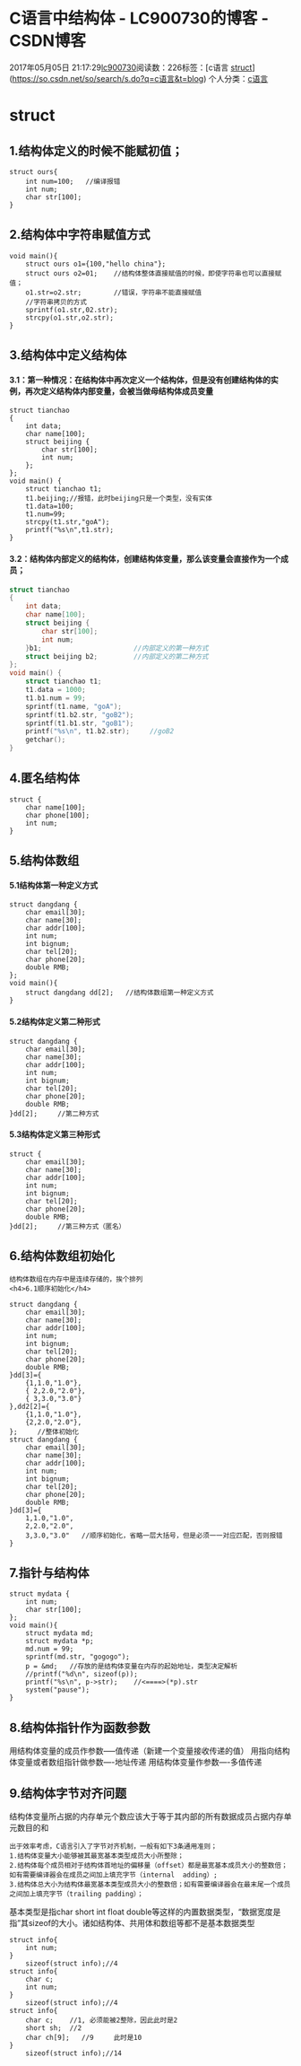 # C语言中结构体 - LC900730的博客 - CSDN博客
2017年05月05日 21:17:29[lc900730](https://me.csdn.net/LC900730)阅读数：226标签：[c语言																[struct](https://so.csdn.net/so/search/s.do?q=struct&t=blog)](https://so.csdn.net/so/search/s.do?q=c语言&t=blog)
个人分类：[c语言](https://blog.csdn.net/LC900730/article/category/6901419)
# struct
## 1.结构体定义的时候不能赋初值；
```
struct ours{
    int num=100;   //编译报错
    int num;
    char str[100];
}
```
## 2.结构体中字符串赋值方式
```
void main(){
    struct ours o1={100,"hello china"};
    struct ours o2=01;    //结构体整体直接赋值的时候，即使字符串也可以直接赋值；
    o1.str=o2.str;        //错误，字符串不能直接赋值
    //字符串拷贝的方式
    sprintf(o1.str,02.str);
    strcpy(o1.str,o2.str);
}
```
## 3.结构体中定义结构体
#### 3.1：第一种情况：在结构体中再次定义一个结构体，但是没有创建结构体的实例，再次定义结构体内部变量，会被当做母结构体成员变量
```
struct tianchao
{
    int data;
    char name[100];
    struct beijing {
        char str[100];
        int num;
    };
};
void main() {
    struct tianchao t1;
    t1.beijing;//报错，此时beijing只是一个类型，没有实体
    t1.data=100;
    t1.num=99;
    strcpy(t1.str,"goA");      
    printf("%s\n",t1.str);
}
```
#### 3.2：结构体内部定义的结构体，创建结构体变量，那么该变量会直接作为一个成员；
```cpp
struct tianchao
{
    int data;
    char name[100];
    struct beijing {
        char str[100];
        int num;
    }b1;                       //内部定义的第一种方式
    struct beijing b2;         //内部定义的第二种方式
};
void main() {
    struct tianchao t1;
    t1.data = 1000;
    t1.b1.num = 99;
    sprintf(t1.name, "goA");
    sprintf(t1.b2.str, "goB2");
    sprintf(t1.b1.str, "goB1");
    printf("%s\n", t1.b2.str);     //goB2
    getchar();
}
```
## 4.匿名结构体
```
struct {
    char name[100];
    char phone[100];
    int num;
}
```
## 5.结构体数组
#### 5.1结构体第一种定义方式
```
struct dangdang {
    char email[30];
    char name[30];
    char addr[100];
    int num;
    int bignum;
    char tel[20];
    char phone[20];
    double RMB;
};
void main(){
    struct dangdang dd[2];   //结构体数组第一种定义方式
}
```
#### 5.2结构体定义第二种形式
```
struct dangdang {
    char email[30];
    char name[30];
    char addr[100];
    int num;
    int bignum;
    char tel[20];
    char phone[20];
    double RMB;
}dd[2];     //第二种方式
```
#### 5.3结构体定义第三种形式
```
struct {
    char email[30];
    char name[30];
    char addr[100];
    int num;
    int bignum;
    char tel[20];
    char phone[20];
    double RMB;
}dd[2];     //第三种方式（匿名）
```
## 6.结构体数组初始化
```
结构体数组在内存中是连续存储的，挨个排列
<h4>6.1顺序初始化</h4>
```
```
struct dangdang {
    char email[30];
    char name[30];
    char addr[100];
    int num;
    int bignum;
    char tel[20];
    char phone[20];
    double RMB;
}dd[3]={
    {1,1.0,"1.0"},
    { 2,2.0,"2.0"},
    { 3,3.0,"3.0"}
},dd2[2]={
    {1,1.0,"1.0"},
    {2,2.0,"2.0"},
};     //整体初始化
struct dangdang {
    char email[30];
    char name[30];
    char addr[100];
    int num;
    int bignum;
    char tel[20];
    char phone[20];
    double RMB;
}dd[3]={
    1,1.0,"1.0",
    2,2.0,"2.0",
    3,3.0,"3.0"   //顺序初始化，省略一层大括号，但是必须一一对应匹配，否则报错
}
```
## 7.指针与结构体
```
struct mydata {
    int num;
    char str[100];
};
void main(){
    struct mydata md;
    struct mydata *p;
    md.num = 99;
    sprintf(md.str, "gogogo");
    p = &md;   //存放的是结构体变量在内存的起始地址，类型决定解析
    //printf("%d\n", sizeof(p));
    printf("%s\n", p->str);    //<====>(*p).str
    system("pause");
}
```
## 8.结构体指针作为函数参数
用结构体变量的成员作参数—–值传递（新建一个变量接收传递的值） 
用指向结构体变量或者数组指针做参数—-地址传递 
用结构体变量作参数—-多值传递
## 9.结构体字节对齐问题
结构体变量所占据的内存单元个数应该大于等于其内部的所有数据成员占据内存单元数目的和
```
出于效率考虑，C语言引入了字节对齐机制，一般有如下3条通用准则；
1.结构体变量大小能够被其最宽基本类型成员大小所整除；
2.结构体每个成员相对于结构体首地址的偏移量（offset）都是最宽基本成员大小的整数倍；如有需要编译器会在成员之间加上填充字节（internal  adding）;
3.结构体总大小为结构体最宽基本类型成员大小的整数倍；如有需要编译器会在最末尾一个成员之间加上填充字节（trailing padding）；
```
基本类型是指char short int float double等这样的内置数据类型，“数据宽度是指”其sizeof的大小。诸如结构体、共用体和数组等都不是基本数据类型
```
struct info{
    int num;
}
    sizeof(struct info);//4
struct info{
    char c;
    int num;
}
    sizeof(struct info);//4
struct info{
    char c;    //1, 必须能被2整除，因此此时是2
    short sh;  //2   
    char ch[9];   //9     此时是10
}
    sizeof(struct info);//14
```
